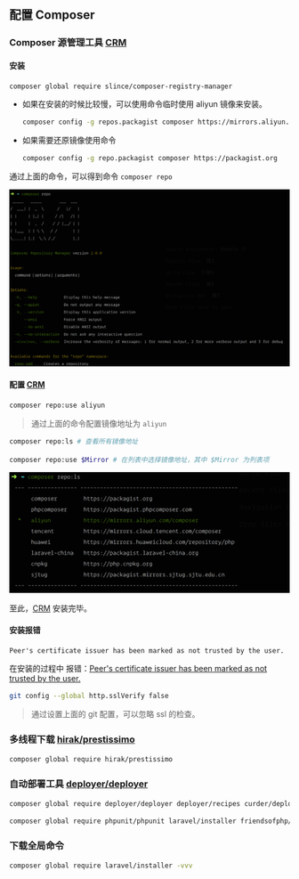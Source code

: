 ## 配置 Composer

### Composer 源管理工具 [CRM](https://github.com/slince/composer-registry-manager)

#### 安装

```bash
composer global require slince/composer-registry-manager
```

- 如果在安装的时候比较慢，可以使用命令临时使用 aliyun 镜像来安装。
    ```bash
    composer config -g repos.packagist composer https://mirrors.aliyun.com/composer
    ```

- 如果需要还原镜像使用命令
  ```bash
  composer config -g repo.packagist composer https://packagist.org
  ```

通过上面的命令，可以得到命令 `composer repo`

![](./../assets/config/composer-repository-manager-info.png)

#### 配置 [CRM](https://github.com/slince/composer-registry-manager)

```bash
composer repo:use aliyun
```

> 通过上面的命令配置镜像地址为 `aliyun`

```bash
composer repo:ls # 查看所有镜像地址

composer repo:use $Mirror # 在列表中选择镜像地址，其中 $Mirror 为列表项
```

![](./../assets/config/composer-repository-manager-select-aliyun.png)

至此，[CRM](https://github.com/slince/composer-registry-manager) 安装完毕。

#### 安装报错

```
Peer's certificate issuer has been marked as not trusted by the user.
```

在安装的过程中 报错：[Peer's certificate issuer has been marked as not trusted by the user.](https://discuss.devopscube.com/t/solved-git-github-peers-certificate-issuer-has-been-marked-as-not-trusted-by-the-user/474)

```bash
git config --global http.sslVerify false
```

> 通过设置上面的 git 配置，可以忽略 ssl 的检查。

### 多线程下载 [hirak/prestissimo](https://github.com/hirak/prestissimo)

```bash
composer global require hirak/prestissimo
```

### 自动部署工具 [deployer/deployer](https://github.com/deployphp/deployer)

```bash
composer global require deployer/deployer deployer/recipes curder/deployphp-recipes --no-progress --profile --prefer-dist
```

```bash
composer global require phpunit/phpunit laravel/installer friendsofphp/php-cs-fixer squizlabs/php_codesniffer --no-progress --profile --prefer-dist
```

### 下载全局命令

```bash
composer global require laravel/installer -vvv
```
